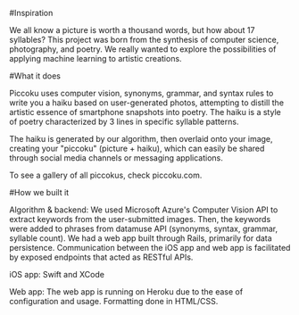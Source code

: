#Inspiration

We all know a picture is worth a thousand words, but how about 17 syllables? This project was born from the synthesis of computer science, photography, and poetry. We really wanted to explore the possibilities of applying machine learning to artistic creations.

#What it does

Piccoku uses computer vision, synonyms, grammar, and syntax rules to write you a haiku based on user-generated photos, attempting to distill the artistic essence of smartphone snapshots into poetry. The haiku is a style of poetry characterized by 3 lines in specific syllable patterns.

The haiku is generated by our algorithm, then overlaid onto your image, creating your "piccoku" (picture + haiku), which can easily be shared through social media channels or messaging applications.

To see a gallery of all piccokus, check piccoku.com.

#How we built it

Algorithm & backend: We used Microsoft Azure's Computer Vision API to extract keywords from the user-submitted images. Then, the keywords were added to phrases from datamuse API (synonyms, syntax, grammar, syllable count). We had a web app built through Rails, primarily for data persistence. Communication between the iOS app and web app is facilitated by exposed endpoints that acted as RESTful APIs.

iOS app: Swift and XCode

Web app: The web app is running on Heroku due to the ease of configuration and usage. Formatting done in HTML/CSS.

